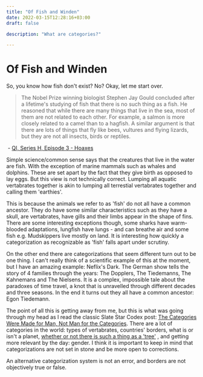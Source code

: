 ```yaml
---
title: "Of Fish and Winden"
date: 2022-03-15T12:28:16+03:00
draft: false

description: "What are categories?"

---
```


# Of Fish and Winden

So, you know how fish don't exist?
No?
Okay, let me start over. 

> The Nobel Prize winning biologist Stephen Jay Gould concluded after a lifetime's studying of fish that there is no such thing as a fish. He reasoned that while there are many things that live in the sea, most of them are not related to each other. For example, a salmon is more closely related to a camel than to a hagfish. A similar argument is that there are lots of things that fly like bees, vultures and flying lizards, but they are not all insects, birds or reptiles.	

​			- [ QI, Series H, Episode 3 - Hoaxes](https://www.comedy.co.uk/tv/qi/episodes/8/3/) 

Simple science/common sense says that the creatures that live in the water are fish. With the exception of marine mammals such as whales and dolphins. These are set apart by the fact that they give birth as opposed to lay eggs. But this view is not technically correct. Lumping all aquatic vertabrates together is akin to lumping all terrestial vertabrates together and calling them 'earthies'. 

This is because the animals we refer to as 'fish' do not all have a common ancestor. They do have some similar characteristics such as they have a skull, are vertabrates, have gills and their limbs appear in the shape of fins. There are some interesting exceptions though, some sharks have warm-blooded adaptations, lungfish have lungs - and can breathe air and some fish e.g. Mudskippers live mostly on land. It is interesting how quickly a categorization as recognizable as 'fish' falls apart under scrutiny. 

On the other end there are categorizations that seem different turn out to be one thing. I can't really think of a scientific example of this at the moment, but I have an amazing example: Neflix's Dark. The German show tells the story of 4 families through the years: The Dopplers, The Tiedemanns, The Kahnemans and The Nielsens. It is a complex, impossible tale about the paradoxes of time travel, a knot that is unravelled through different decades and three seasons. In the end it turns out they all have a common ancestor: Egon Tiedemann. 

The point of all this is getting away from me, but this is what was going through my head as I read the classic Slate Star Codex post: [The Categories Were Made for Man, Not Man for the Categories](https://slatestarcodex.com/2014/11/21/the-categories-were-made-for-man-not-man-for-the-categories/). There are a lot of categories in the world: types of vertabrates, countries' borders, what is or isn't a planet, [whether or not there is such a thing as a 'tree'](https://eukaryotewritesblog.com/2021/05/02/theres-no-such-thing-as-a-tree/) , and getting more relevant by the day: gender. I think it is important to keep in mind that categorizations are not set in stone and be more open to corrections. 

An alternative categorization system is not an error, and borders are not objectively true or false. 

